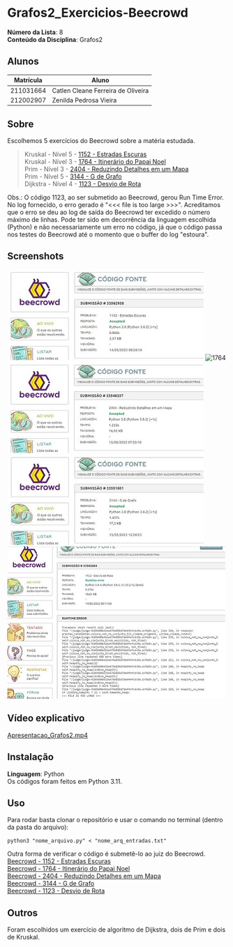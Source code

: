 # Grafos2_Exercicios-Beecrowd

**Número da Lista**: 8<br>
**Conteúdo da Disciplina**: Grafos2<br>

## Alunos
| Matrícula | Aluno                              |
| --------- | ---------------------------------- |
| 211031664 | Catlen Cleane Ferreira de Oliveira |
| 212002907 | Zenilda Pedrosa Vieira             |

## Sobre 
Escolhemos 5 exercícios do Beecrowd sobre a matéria estudada. 

> Kruskal - Nível 5 - [1152 - Estradas Escuras](1152/Beecrowd_1152_Estradas_Escuras.py)<br>
> Kruskal - Nível 3 - [1764 - Itinerário do Papai Noel](1764/Beecrowd_1764_Itinerário_do_Papai_Noel.py)<br>
> Prim - Nível 3 - [2404 - Reduzindo Detalhes em um Mapa](2404/Beecrowd_2404_Reduzindo_Detalhes_em_um_Mapa.py)<br>
> Prim - Nível 5 - [3144 - G de Grafo](3144/Beecrowd_3144_G_de_Grafo.py)<br>
> Dijkstra - Nível 4 - [1123 - Desvio de Rota](1123/Beecrowd_1123_Desvio_de_Rota.py)<br>

Obs.: O código 1123, ao ser submetido ao Beecrowd, gerou Run Time Error. No log fornecido, o erro gerado é "<<< file is too large >>>". Acreditamos que o erro se deu ao log de saída do Beecrowd ter excedido o número máximo de linhas. Pode ter sido em decorrência da linguagem escolhida (Python) e não necessariamente um erro no código, já que o código passa nos testes do Beecrowd até o momento que o buffer do log "estoura". 

## Screenshots

![1152](1152/Submissao_Aceita_Beecrowd_1152_Estradas_Escuras.JPG)
![1764](1764/Submissao_Aceita_1764_Itinerário_do_Papai_Noel.jpg)<br>
![2404](2404/Submissao_Aceita_Beecrowd_2404_Reduzindo_Detalhes_em_um_Mapa.JPG)
![3144](3144/Submissao_Aceita_Beecrowd_3144_G_de_Grafo.JPG)<br>
![1123](1123/Submissao_RunTimeError_Beecrowd_1123_Desvio_de_Rota.JPG)

## Vídeo explicativo

[Apresentacao_Grafos2.mp4](Apresentacao_Grafos2.mp4)

## Instalação 
**Linguagem**: Python<br>
Os códigos foram feitos em Python 3.11.

## Uso 
Para rodar basta clonar o repositório e usar o comando no terminal (dentro da pasta do arquivo):

    python3 "nome_arquivo.py" < "nome_arq_entradas.txt"

Outra forma de verificar o código é submetê-lo ao juiz do Beecrowd.<br>
[Beecrowd - 1152 - Estradas Escuras](https://www.beecrowd.com.br/judge/pt/problems/view/1152)<br>
[Beecrowd - 1764 - Itinerário do Papai Noel](https://www.beecrowd.com.br/judge/pt/problems/view/1764)<br>
[Beecrowd - 2404 - Reduzindo Detalhes em um Mapa](https://www.beecrowd.com.br/judge/pt/problems/view/2404)<br>
[Beecrowd - 3144 - G de Grafo](https://www.beecrowd.com.br/judge/pt/problems/view/3144)<br>
[Beecrowd - 1123 - Desvio de Rota](https://www.beecrowd.com.br/judge/pt/problems/view/1123)<br>
    
## Outros 
Foram escolhidos um exercício de algoritmo de Dijkstra, dois de Prim e dois de Kruskal.

